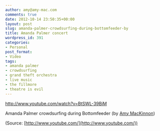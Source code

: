 ```yaml
---
author: amy@amy-mac.com
comments: true
date: 2012-10-14 23:50:35+00:00
layout: post
slug: amanda-palmer-crowdsurfing-during-bottomfeeder-by
title: Amanda Palmer concert
wordpress_id: 391
categories:
- Personal
post_format:
- Video
tags:
- amanda palmer
- crowdsurfing
- grand theft orchestra
- live music
- the fillmore
- theatre is evil
---
```


http://www.youtube.com/watch?v=BtSWL-39BiM

Amanda Palmer crowdsurfing during Bottomfeeder (by [Amy MacKinnon](http://www.youtube.com/watch?v=BtSWL-39BiM&feature=share))


(Source: [http://www.youtube.com/](http://www.youtube.com/))
